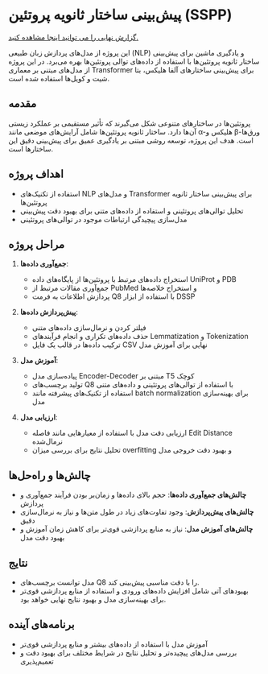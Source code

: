 # پیش‌بینی ساختار ثانویه پروتئین (SSPP)

[گزارش نهایی را می توانید اینجا مشاهده کنید.](report/eport.pdf)

این پروژه از مدل‌های پردازش زبان طبیعی (NLP) و یادگیری ماشین برای پیش‌بینی ساختار ثانویه پروتئین‌ها با استفاده از داده‌های توالی پروتئین‌ها بهره می‌برد. در این پروژه از مدل‌های مبتنی بر معماری Transformer برای پیش‌بینی ساختارهای آلفا هلیکس، بتا شیت و کویل‌ها استفاده شده است.

## مقدمه
پروتئین‌ها در ساختارهای متنوعی شکل می‌گیرند که تأثیر مستقیمی بر عملکرد زیستی آن‌ها دارد. ساختار ثانویه پروتئین‌ها شامل آرایش‌های موضعی مانند α-هلیکس و β-ورق‌ها است. هدف این پروژه، توسعه روشی مبتنی بر یادگیری عمیق برای پیش‌بینی دقیق این ساختارها است.

## اهداف پروژه
- استفاده از تکنیک‌های NLP و مدل‌های Transformer برای پیش‌بینی ساختار ثانویه پروتئین‌ها
- تحلیل توالی‌های پروتئینی و استفاده از داده‌های متنی برای بهبود دقت پیش‌بینی
- مدل‌سازی پیچیدگی ارتباطات موجود در توالی‌های پروتئینی

## مراحل پروژه
1. **جمع‌آوری داده‌ها**:
   - استخراج داده‌های مرتبط با پروتئین‌ها از پایگاه‌های داده UniProt و PDB
   - جمع‌آوری مقالات مرتبط از PubMed و استخراج خلاصه‌ها
   - پردازش اطلاعات به فرمت Q8 با استفاده از ابزار DSSP

2. **پیش‌پردازش داده‌ها**:
   - فیلتر کردن و نرمال‌سازی داده‌های متنی
   - حذف داده‌های تکراری و انجام فرآیندهای Lemmatization و Tokenization
   - ترکیب داده‌ها در قالب یک فایل CSV نهایی برای آموزش مدل

3. **آموزش مدل**:
   - پیاده‌سازی مدل Encoder-Decoder مبتنی بر T5 کوچک
   - تولید برچسب‌های Q8 با استفاده از توالی‌های پروتئینی و داده‌های متنی
   - استفاده از تکنیک‌های پیشرفته مانند batch normalization برای بهینه‌سازی مدل

4. **ارزیابی مدل**:
   - ارزیابی دقت مدل با استفاده از معیارهایی مانند فاصله Edit Distance نرمال‌شده
   - تحلیل نتایج برای بررسی میزان overfitting و بهبود دقت خروجی مدل

## چالش‌ها و راه‌حل‌ها
- **چالش‌های جمع‌آوری داده‌ها**: حجم بالای داده‌ها و زمان‌بر بودن فرآیند جمع‌آوری و پردازش
- **چالش‌های پیش‌پردازش**: وجود تفاوت‌های زیاد در طول متن‌ها و نیاز به نرمال‌سازی دقیق
- **چالش‌های آموزش مدل**: نیاز به منابع پردازشی قوی‌تر برای کاهش زمان آموزش و بهبود دقت مدل

## نتایج
- مدل توانست برچسب‌های Q8 را با دقت مناسبی پیش‌بینی کند.
- بهبودهای آتی شامل افزایش داده‌های ورودی و استفاده از منابع پردازشی قوی‌تر برای بهینه‌سازی مدل و بهبود نتایج نهایی خواهد بود.

## برنامه‌های آینده
- آموزش مدل با استفاده از داده‌های بیشتر و منابع پردازشی قوی‌تر
- بررسی مدل‌های پیچیده‌تر و تحلیل نتایج در شرایط مختلف برای بهبود دقت و تعمیم‌پذیری
